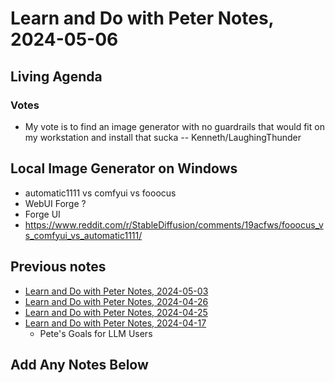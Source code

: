 # Learn and Do with Peter Notes, 2024-05-06

## Living Agenda



### Votes

- My vote is to find an image generator with no guardrails that would fit on my workstation and install that sucka -- Kenneth/LaughingThunder

## Local Image Generator on Windows

- automatic1111 vs comfyui vs fooocus
- WebUI Forge ? 
- Forge UI
- <https://www.reddit.com/r/StableDiffusion/comments/19acfws/fooocus_vs_comfyui_vs_automatic1111/>

## Previous notes

- [Learn and Do with Peter Notes, 2024-05-03](https://ai101.peterkaminski.wiki/live_session_notes/learn_and_do_with_peter_notes,_2024-05-03)
- [Learn and Do with Peter Notes, 2024-04-26](https://ai101.peterkaminski.wiki/live_session_notes/learn_and_do_with_peter_notes,_2024-04-26)
- [Learn and Do with Peter Notes, 2024-04-25](https://ai101.peterkaminski.wiki/live_session_notes/learn_and_do_with_peter_notes,_2024-04-25)
- [Learn and Do with Peter Notes, 2024-04-17](https://ai101.peterkaminski.wiki/live_session_notes/learn_and_do_with_peter_notes,_2024-04-17)
    - Pete's Goals for LLM Users

## Add Any Notes Below






